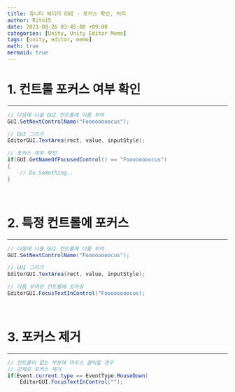 ```yaml
---
title: 유니티 에디터 GUI - 포커스 확인, 처리
author: Rito15
date: 2021-08-26 03:45:00 +09:00
categories: [Unity, Unity Editor Memo]
tags: [unity, editor, memo]
math: true
mermaid: true
---
```


# 1. 컨트롤 포커스 여부 확인
---

```cs
// 다음에 나올 GUI 컨트롤에 이름 부여
GUI.SetNextControlName("Foooooooocus");

// GUI 그리기
EditorGUI.TextArea(rect, value, inputStyle);

// 포커스 여부 확인
if(GUI.GetNameOfFocusedControl() == "Foooooooocus")
{
    // Do Something..
}
```

<br>

# 2. 특정 컨트롤에 포커스
---

```cs
// 다음에 나올 GUI 컨트롤에 이름 부여
GUI.SetNextControlName("Foooooooocus");

// GUI 그리기
EditorGUI.TextArea(rect, value, inputStyle);

// 이름 부여된 컨트롤에 포커싱
EditorGUI.FocusTextInControl("Foooooooocus);
```

<br>

# 3. 포커스 제거
---

```cs
// 컨트롤이 없는 부분에 마우스 클릭할 경우
// 강제로 포커스 제거
if(Event.current.type == EventType.MouseDown)
    EditorGUI.FocusTextInControl("");
```

